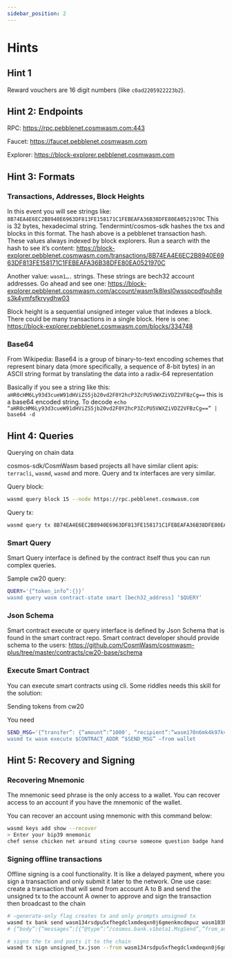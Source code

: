 ```yaml
---
sidebar_position: 2
---
```


# Hints

## Hint 1

Reward vouchers are 16 digit numbers (like `c0ad2205922223b2`).

## Hint 2: Endpoints

RPC: https://rpc.pebblenet.cosmwasm.com:443

Faucet: https://faucet.pebblenet.cosmwasm.com

Explorer: https://block-explorer.pebblenet.cosmwasm.com

## Hint 3: Formats

### Transactions, Addresses, Block Heights

In this event you will see strings like: `8B74EA4E6EC2B8940E6963DF813FE158171C1FEBEAFA36B38DFE80EA0521970C`
This is 32 bytes, hexadecimal string. Tendermint/cosmos-sdk hashes the txs and blocks in this format.
The hash above is a pebblenet transaction hash. These values always indexed by block explorers.
Run a search with the hash to see it’s content: https://block-explorer.pebblenet.cosmwasm.com/transactions/8B74EA4E6EC2B8940E6963DF813FE158171C1FEBEAFA36B38DFE80EA0521970C

Another value: `wasm1….` strings. These strings are bech32 account addresses.
Go ahead and see one: https://block-explorer.pebblenet.cosmwasm.com/account/wasm1k8lesl0wsspcpdfpuh8es3k4ymfsfkryydhw03

Block height is a sequential unsigned integer value that indexes a block. There could be many transactions in a single block.
Here is one: https://block-explorer.pebblenet.cosmwasm.com/blocks/334748

### Base64

From Wikipedia: Base64 is a group of binary-to-text encoding schemes that represent binary data (more specifically, a sequence of 8-bit bytes) in an ASCII string format by translating the data into a radix-64 representation

Basically if you see a string like this: `aHR0cHM6Ly93d3cueW91dHViZS5jb20vd2F0Y2hcP3ZcPU5VWXZiVDZ2VFBzCg==` this is a base64 encoded string.
To decode `echo “aHR0cHM6Ly93d3cueW91dHViZS5jb20vd2F0Y2hcP3ZcPU5VWXZiVDZ2VFBzCg==” | base64 -d`

## Hint 4: Queries

Querying on chain data

cosmos-sdk/CosmWasm based projects all have similar client apis: `terracli`, `wasmd`, `wasmd` and more.
Query and tx interfaces are very similar.

Query block:

```bash
wasmd query block 15 --node https://rpc.pebblenet.cosmwasm.com
```

Query tx:

```bash
wasmd query tx 8B74EA4E6EC2B8940E6963DF813FE158171C1FEBEAFA36B38DFE80EA0521970C --node https://rpc.pebblenet.cosmwasm.com
````

### Smart Query

Smart Query interface is defined by the contract itself thus you can run complex queries.

Sample cw20 query:

```bash
QUERY='{“token_info”:{}}’
wasmd query wasm contract-state smart [bech32_address] ‘$QUERY’
```

### Json Schema

Smart contract execute or query interface is defined by Json Schema that is found in the smart contract repo.
Smart contract developer should provide schema to the users: https://github.com/CosmWasm/cosmwasm-plus/tree/master/contracts/cw20-base/schema

### Execute Smart Contract

You can execute smart contracts using cli. Some riddles needs this skill for the solution:

Sending tokens from cw20

You need

```bash
SEND_MSG='{“transfer”: {“amount”:”1000″, “recipient”:”wasm170n6mk4k97kvrtj25t9ghm54ewmewt6yq9g6kt”}}’
wasmd tx wasm execute $CONTRACT_ADDR “$SEND_MSG” –from wallet
```

## Hint 5: Recovery and Signing

### Recovering Mnemonic

The mnemonic seed phrase is the only access to a wallet. You can recover access to an account if you have the mnemonic of the wallet.

You can recover an account using mnemonic with this command below:
```bash
wasmd keys add show --recover
> Enter your bip39 mnemonic
chef sense chicken net around sting course someone question badge hand also nation siren remember famous bird eagle phrase kidney devote damp sugar throw
```

### Signing offline transactions

Offline signing is a cool functionality. It is like a delayed payment, where you sign a transaction and only submit it later to the network. 
One use case: create a transaction that will send
from account A to B and send the unsigned tx to the account A owner to approve and sign the transaction then broadcast to the chain

```bash
# –generate-only flag creates tx and only prompts unsigned tx
wasmd tx bank send wasm134rsdpu5xfhegdclxmdeqxn0j6gmenkmcdmpuz wasm103hx72nfk0mypwlfa3qwyx4rzvv35gvyy83ral 100upebble --memo “you found me” --chain-id pebblenet-1 --generate-only > unsigned_tx.json
# {“body”:{“messages”:[{“@type”:”/cosmos.bank.v1beta1.MsgSend”,”from_address”:”wasm134rsdpu5xfhegdclxmdeqxn0j6gmenkmcdmpuz”,”to_address”:”wasm103hx72nfk0mypwlfa3qwyx4rzvv35gvyy83ral”,”amount”:[{“denom”:”upebble”,”amount”:”100″}]}],”memo”:”you found me”,”timeout_height”:”0″,”extension_options”:[],”non_critical_extension_options”:[]},”auth_info”:{“signer_infos”:[],”fee”:{“amount”:[],”gas_limit”:”81363″,”payer”:””,”granter”:””}},”signatures”:[]}

# signs the tx and posts it to the chain
wasmd tx sign unsigned_tx.json --from wasm134rsdpu5xfhegdclxmdeqxn0j6gmenkmcdmpuz --chain-id pebblenet-1
````
